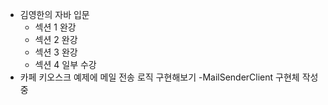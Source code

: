 - 김영한의 자바 입문
	- 섹션 1 완강
	- 섹션 2 완강
	- 섹션 3 완강
	- 섹션 4 일부 수강
- 카페 키오스크 예제에 메일 전송 로직 구현해보기
	-MailSenderClient 구현체 작성 중